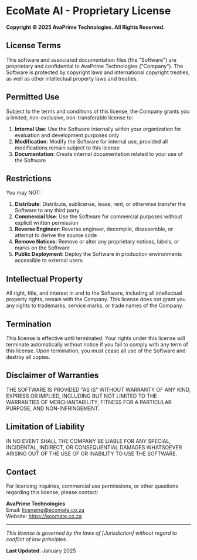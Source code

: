 # EcoMate AI - Proprietary License

**Copyright © 2025 AvaPrime Technologies. All Rights Reserved.**

## License Terms

This software and associated documentation files (the "Software") are proprietary and confidential to AvaPrime Technologies ("Company"). The Software is protected by copyright laws and international copyright treaties, as well as other intellectual property laws and treaties.

## Permitted Use

Subject to the terms and conditions of this license, the Company grants you a limited, non-exclusive, non-transferable license to:

1. **Internal Use**: Use the Software internally within your organization for evaluation and development purposes only
2. **Modification**: Modify the Software for internal use, provided all modifications remain subject to this license
3. **Documentation**: Create internal documentation related to your use of the Software

## Restrictions

You may NOT:

1. **Distribute**: Distribute, sublicense, lease, rent, or otherwise transfer the Software to any third party
2. **Commercial Use**: Use the Software for commercial purposes without explicit written permission
3. **Reverse Engineer**: Reverse engineer, decompile, disassemble, or attempt to derive the source code
4. **Remove Notices**: Remove or alter any proprietary notices, labels, or marks on the Software
5. **Public Deployment**: Deploy the Software in production environments accessible to external users

## Intellectual Property

All right, title, and interest in and to the Software, including all intellectual property rights, remain with the Company. This license does not grant you any rights to trademarks, service marks, or trade names of the Company.

## Termination

This license is effective until terminated. Your rights under this license will terminate automatically without notice if you fail to comply with any term of this license. Upon termination, you must cease all use of the Software and destroy all copies.

## Disclaimer of Warranties

THE SOFTWARE IS PROVIDED "AS IS" WITHOUT WARRANTY OF ANY KIND, EXPRESS OR IMPLIED, INCLUDING BUT NOT LIMITED TO THE WARRANTIES OF MERCHANTABILITY, FITNESS FOR A PARTICULAR PURPOSE, AND NON-INFRINGEMENT.

## Limitation of Liability

IN NO EVENT SHALL THE COMPANY BE LIABLE FOR ANY SPECIAL, INCIDENTAL, INDIRECT, OR CONSEQUENTIAL DAMAGES WHATSOEVER ARISING OUT OF THE USE OF OR INABILITY TO USE THE SOFTWARE.

## Contact

For licensing inquiries, commercial use permissions, or other questions regarding this license, please contact:

**AvaPrime Technologies**  
Email: licensing@ecomate.co.za  
Website: https://ecomate.co.za

---

*This license is governed by the laws of [Jurisdiction] without regard to conflict of law principles.*

**Last Updated**: January 2025